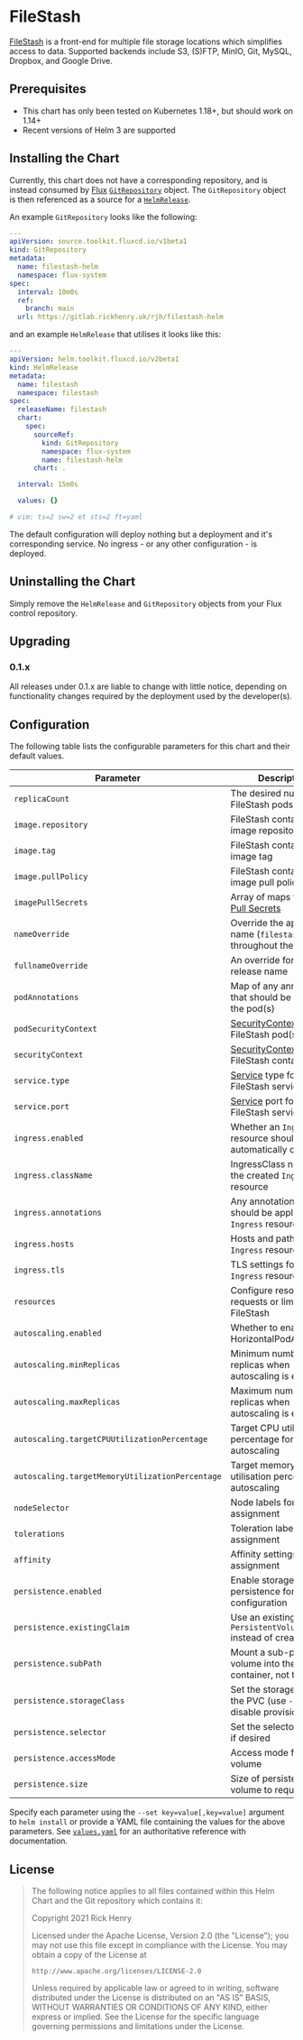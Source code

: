 # FileStash

[FileStash](https://www.filestash.app/) is a front-end for multiple file storage
locations which simplifies access to data. Supported backends include S3,
(S)FTP, MinIO, Git, MySQL, Dropbox, and Google Drive.

## Prerequisites

- This chart has only been tested on Kubernetes 1.18+, but should work on 1.14+
- Recent versions of Helm 3 are supported

## Installing the Chart

Currently, this chart does not have a corresponding repository, and is instead
consumed by [Flux](https://fluxcd.io)
[`GitRepository`](https://fluxcd.io/docs/guides/helmreleases/#git-repository)
object. The `GitRepository` object is then referenced as a source for a
[`HelmRelease`](https://fluxcd.io/docs/guides/helmreleases/#define-a-helm-release).

An example `GitRepository` looks like the following:
```yaml
---
apiVersion: source.toolkit.fluxcd.io/v1beta1
kind: GitRepository
metadata:
  name: filestash-helm
  namespace: flux-system
spec:
  interval: 10m0s
  ref:
    branch: main
  url: https://gitlab.rickhenry.uk/rjh/filestash-helm
```

and an example `HelmRelease` that utilises it looks like this:
```yaml
---
apiVersion: helm.toolkit.fluxcd.io/v2beta1
kind: HelmRelease
metadata:
  name: filestash
  namespace: filestash
spec:
  releaseName: filestash
  chart:
    spec:
      sourceRef:
        kind: GitRepository
        namespace: flux-system
        name: filestash-helm
      chart: .

  interval: 15m0s

  values: {}

# vim: ts=2 sw=2 et sts=2 ft=yaml
```

The default configuration will deploy nothing but a deployment and it's
corresponding service. No ingress - or any other configuration - is deployed.

## Uninstalling the Chart

Simply remove the `HelmRelease` and `GitRepository` objects from your Flux
control repository.
## Upgrading

### 0.1.x
All releases under 0.1.x are liable to change with little notice, depending on
functionality changes required by the deployment used by the developer(s).

## Configuration

The following table lists the configurable parameters for this chart and their default values.

| Parameter                                       | Description                                                           | Default                                     |
| ------------------------------------------------|-----------------------------------------------------------------------|---------------------------------------------|
| `replicaCount`                                  | The desired number of FileStash pods                                  | `1`                                         |
| `image.repository`                              | FileStash container image repository                                  | `machines/filestash`                        |
| `image.tag`                                     | FileStash container image tag                                         | `""`                                        |
| `image.pullPolicy`                              | FileStash container image pull policy                                 | `Always`                                    |
| `imagePullSecrets`                              | Array of maps for [Image Pull Secrets]                                | `[]`                                        |
| `nameOverride`                                  | Override the application name (`filestash`) used throughout the chart | `""`                                        |
| `fullnameOverride`                              | An override for the full release name                                 | `""`                                        |
| `podAnnotations`                                | Map of any annotations that should be added to the pod(s)             | `{}`                                        |
| `podSecurityContext`                            | [SecurityContext] for the FileStash pod(s)                            | `{}` (see [`values.yaml`])                  |
| `securityContext`                               | [SecurityContext] for the FileStash container(s)                      | `{}` (see [`values.yaml`])                  |
| `service.type`                                  | [Service] type for the FileStash service                              | `ClusterIP`                                 |
| `service.port`                                  | [Service] port for the FileStash service                              | `80`                                        |
| `ingress.enabled`                               | Whether an `Ingress` resource should be automatically created         | `false`                                     |
| `ingress.className`                             | IngressClass name for the created `Ingress` resource                  | `""`                                        |
| `ingress.annotations`                           | Any annotations that should be applied to the `Ingress` resource      | `{}`                                        |
| `ingress.hosts`                                 | Hosts and paths for the `Ingress` resource                            | `[{host:"chart-example.local",paths[{path:"/",pathType"ImplementationSpecific}]}]` |
| `ingress.tls`                                   | TLS settings for the `Ingress` resource                               | `[]`                                        |
| `resources`                                     | Configure resource requests or limits for FileStash                   | `{}`                                        |
| `autoscaling.enabled`                           | Whether to enable the HorizontalPodAutoscaler                         | `false`                                     |
| `autoscaling.minReplicas`                       | Minimum number of replicas when autoscaling is enabled                | `1`                                         |
| `autoscaling.maxReplicas`                       | Maximum number of replicas when autoscaling is enabled                | `100`                                       |
| `autoscaling.targetCPUUtilizationPercentage`    | Target CPU utilisation percentage for autoscaling                     | `80`                                        |
| `autoscaling.targetMemoryUtilizationPercentage` | Target memory utilisation percentage for autoscaling                  | `null`                                      |
| `nodeSelector`                                  | Node labels for pod assignment                                        | `{}`                                        |
| `tolerations`                                   | Toleration labels for pod assignment                                  | `[]`                                        |
| `affinity`                                      | Affinity settings for pod assignment                                  | `{}`                                        |
| `persistence.enabled`                           | Enable storage persistence for configuration                          | `false`                                     |
| `persistence.existingClaim`                     | Use an existing `PersistentVolumeClaim` instead of creating one       | `""`                                        |
| `persistence.subPath`                           | Mount a sub-path of the volume into the container, not the root       | `""`                                        |
| `persistence.storageClass`                      | Set the storage class of the PVC (use `-` to disable provisioning)    | `""`                                        |
| `persistence.selector`                          | Set the selector for PVs, if desired                                  | `{}`                                        |
| `persistence.accessMode`                        | Access mode for the volume                                            | `ReadWriteOnce`                             |
| `persistence.size`                              | Size of persistent volume to request                                  | `32Mi`                                      |

[Image Pull Secrets]: https://kubernetes.io/docs/tasks/configure-pod-container/pull-image-private-registry/
[SecurityContext]: https://kubernetes.io/docs/tasks/configure-pod-container/security-context/
[Service]: https://kubernetes.io/docs/concepts/services-networking/service/
[`values.yaml`]: ./values.yaml

Specify each parameter using the `--set key=value[,key=value]` argument to `helm
install` or provide a YAML file containing the values for the above parameters.
See [`values.yaml`](./values.yaml) for an authoritative reference with
documentation.

## License

> The following notice applies to all files contained within this Helm Chart and
> the Git repository which contains it:
>
> Copyright 2021 Rick Henry
>
> Licensed under the Apache License, Version 2.0 (the "License");
> you may not use this file except in compliance with the License.
> You may obtain a copy of the License at
>
>     http://www.apache.org/licenses/LICENSE-2.0
>
> Unless required by applicable law or agreed to in writing, software
> distributed under the License is distributed on an "AS IS" BASIS,
> WITHOUT WARRANTIES OR CONDITIONS OF ANY KIND, either express or implied.
> See the License for the specific language governing permissions and
> limitations under the License.

